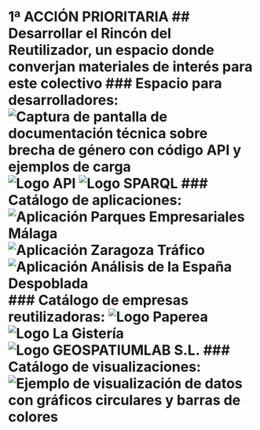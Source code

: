 # 1ª ACCIÓN PRIORITARIA  ## Desarrollar el Rincón del Reutilizador, un espacio donde converjan materiales de interés para este colectivo  ### Espacio para desarrolladores:  ![Captura de pantalla de documentación técnica sobre brecha de género con código API y ejemplos de carga](image01)  ![Logo API](image02)  ![Logo SPARQL](image03)  ### Catálogo de aplicaciones:  ![Aplicación Parques Empresariales Málaga](image04)  ![Aplicación Zaragoza Tráfico](image05)  ![Aplicación Análisis de la España Despoblada](image06)  ### Catálogo de empresas reutilizadoras:  ![Logo Paperea](image07)  ![Logo La Gistería](image08)  ![Logo GEOSPATIUMLAB S.L.](image09)  ### Catálogo de visualizaciones:   ![Ejemplo de visualización de datos con gráficos circulares y barras de colores](image10)
